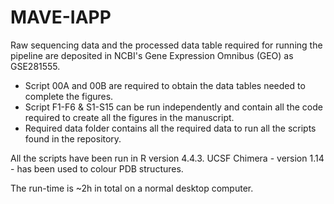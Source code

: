 # MAVE-IAPP

Raw sequencing data and the processed data table required for running the pipeline are deposited in NCBI's Gene Expression Omnibus (GEO) as GSE281555. 

- Script 00A and 00B are required to obtain the data tables needed to complete the figures. 
- Script F1-F6 & S1-S15 can be run independently and contain all the code required to create all the figures in the manuscript. 
- Required data folder contains all the required data to run all the scripts found in the repository.
  
All the scripts have been run in R version 4.4.3. UCSF Chimera - version 1.14 - has been used to colour PDB structures.

The run-time is ~2h in total on a normal desktop computer. 
